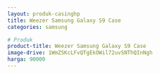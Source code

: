 ```yaml
---
layout: produk-casinghp
title: Weezer Samsung Galaxy S9 Case
categories: samsung

# Produk
product-title: Weezer Samsung Galaxy S9 Case
image-drive: 1WmZSKcLFvQTgEkOWil72uvSNThQInNgh
harga: 90000
---
```

